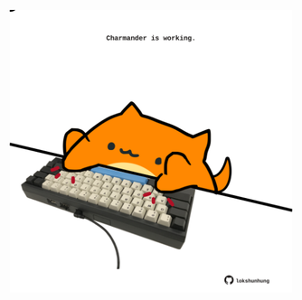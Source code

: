<!-- built at 21/09/2023, 20:00:48 UTC -->
<p align="center">
  <img width="500" height="500" src="./ReadmeImage.svg">
</p>
